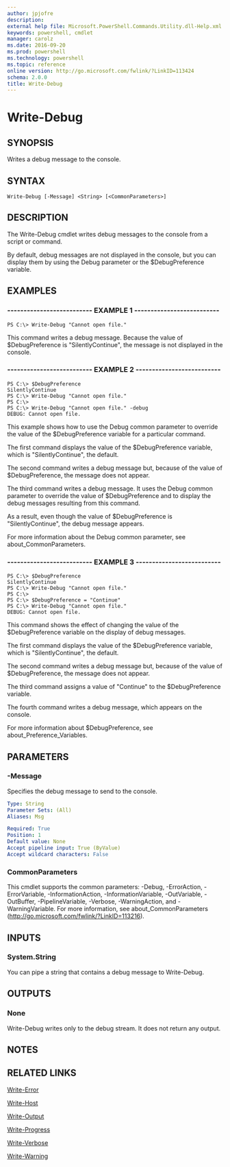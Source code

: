 ```yaml
---
author: jpjofre
description: 
external help file: Microsoft.PowerShell.Commands.Utility.dll-Help.xml
keywords: powershell, cmdlet
manager: carolz
ms.date: 2016-09-20
ms.prod: powershell
ms.technology: powershell
ms.topic: reference
online version: http://go.microsoft.com/fwlink/?LinkID=113424
schema: 2.0.0
title: Write-Debug
---
```


# Write-Debug
## SYNOPSIS
Writes a debug message to the console.
## SYNTAX

```
Write-Debug [-Message] <String> [<CommonParameters>]
```

## DESCRIPTION
The Write-Debug cmdlet writes debug messages to the console from a script or command.

By default, debug messages are not displayed in the console, but you can display them by using the Debug parameter or the $DebugPreference variable.
## EXAMPLES

### -------------------------- EXAMPLE 1 --------------------------
```
PS C:\> Write-Debug "Cannot open file."
```

This command writes a debug message.
Because the value of $DebugPreference is "SilentlyContinue", the message is not displayed in the console.
### -------------------------- EXAMPLE 2 --------------------------
```
PS C:\> $DebugPreference
SilentlyContinue
PS C:\> Write-Debug "Cannot open file."
PS C:\>
PS C:\> Write-Debug "Cannot open file." -debug
DEBUG: Cannot open file.
```

This example shows how to use the Debug common parameter to override the value of the $DebugPreference variable for a particular command.

The first command displays the value of the $DebugPreference variable, which is "SilentlyContinue", the default.

The second command writes a debug message but, because of the value of $DebugPreference, the message does not appear.

The third command writes a debug message.
It uses the Debug common parameter to override the value of $DebugPreference and to display the debug messages resulting from this command.

As a result, even though the value of $DebugPreference is "SilentlyContinue", the debug message appears.

For more information about the Debug common parameter, see about_CommonParameters.
### -------------------------- EXAMPLE 3 --------------------------
```
PS C:\> $DebugPreference
SilentlyContinue
PS C:\> Write-Debug "Cannot open file."
PS C:\>
PS C:\> $DebugPreference = "Continue"
PS C:\> Write-Debug "Cannot open file."
DEBUG: Cannot open file.
```

This command shows the effect of changing the value of the $DebugPreference variable on the display of debug messages.

The first command displays the value of the $DebugPreference variable, which is "SilentlyContinue", the default.

The second command writes a debug message but, because of the value of $DebugPreference, the message does not appear.

The third command assigns a value of "Continue" to the $DebugPreference variable.

The fourth command writes a debug message, which appears on the console.

For more information about $DebugPreference, see about_Preference_Variables.
## PARAMETERS

### -Message
Specifies the debug message to send to the console.

```yaml
Type: String
Parameter Sets: (All)
Aliases: Msg

Required: True
Position: 1
Default value: None
Accept pipeline input: True (ByValue)
Accept wildcard characters: False
```

### CommonParameters
This cmdlet supports the common parameters: -Debug, -ErrorAction, -ErrorVariable, -InformationAction, -InformationVariable, -OutVariable, -OutBuffer, -PipelineVariable, -Verbose, -WarningAction, and -WarningVariable. For more information, see about_CommonParameters (http://go.microsoft.com/fwlink/?LinkID=113216).
## INPUTS

### System.String
You can pipe a string that contains a debug message to Write-Debug.
## OUTPUTS

### None
Write-Debug writes only to the debug stream.
It does not return any output.
## NOTES

## RELATED LINKS

[Write-Error](Write-Error.md)

[Write-Host](Write-Host.md)

[Write-Output](Write-Output.md)

[Write-Progress](Write-Progress.md)

[Write-Verbose](Write-Verbose.md)

[Write-Warning](Write-Warning.md)

